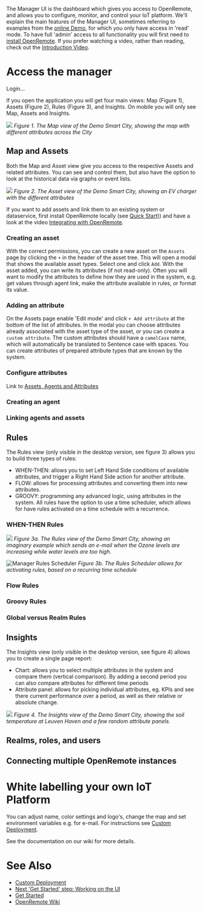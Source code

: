 The Manager UI is the dashboard which gives you access to OpenRemote, and allows you to configure, monitor, and control your IoT platform. We'll explain the main features of the Manager UI, sometimes referring to examples from the [online Demo](https://openremote.io/demo/), for which you only have access in 'read' mode. To have full 'admin' access to all functionality you will first need to [install OpenRemote](https://github.com/openremote/openremote/blob/master/README.md). If you prefer watching a video, rather than reading, check out the [Introduction Video](https://youtu.be/K28CQMKr-rQ).

# Access the manager

Login...

If you open the application you will get four main views: Map (Figure 1), Assets (Figure 2), Rules (Figure 3), and Insights. On mobile you will only see Map, Assets and Insights.

![](https://github.com/openremote/Documentation/blob/master/manuscript/figures/Smart%20City%20-%20Demo%20Map.png)
_Figure 1. The Map view of the Demo Smart City, showing the map with different attributes across the City_

## Map and Assets

Both the Map and Asset view give you access to the respective Assets and related attributes. You can see and control them, but also have the option to look at the historical data via graphs or event lists.

![](https://github.com/openremote/Documentation/blob/master/manuscript/figures/Smart%20City%20-%20Demo%20Assets.png)
_Figure 2. The Asset view of the Demo Smart City, showing an EV charger with the different attributes_

If you want to add assets and link them to an existing system or dataservice, first install OpenRemote locally (see [Quick Start)](https://github.com/openremote/openremote/blob/master/README.md)) and have a look at the video [Integrating with OpenRemote](https://youtu.be/mx9amWaItn0). 

### Creating an asset
With the correct permissions, you can create a new asset on the `Assets` page by clicking the `+` in the header of the asset tree. This will open a modal that shows the available asset types. Select one and click `Add`. With the asset added, you can write its attributes (if not read-only). Often you will want to modify the attributes to define how they are used in the system, e.g. get values through agent link, make the attribute available in rules, or format its value.

### Adding an attribute
On the Assets page enable 'Edit mode' and click `+ Add attribute` at the bottom of the list of attributes. In the modal you can choose attributes already associated with the asset type of the asset, or you can create a `custom attribute`. The custom attributes should have a `camelCase` name, which will automatically be translated to Sentence case with spaces. You can create attributes of prepared attribute types that are known by the system.

### Configure attributes

Link to [Assets, Agents and Attributes](https://github.com/openremote/openremote/wiki/User-Guide%3A-Assets%2C-Agents-and-Attributes) 

### Creating an agent

### Linking agents and assets

## Rules

The Rules view (only visible in the desktop version, see figure 3) allows you to build three types of rules:
* WHEN-THEN: allows you to set Left Hand Side conditions of available attributes, and trigger a Right Hand Side action for another attribute.
* FLOW: allows for processing attributes and converting them into new attributes. 
* GROOVY: programming any advanced logic, using attributes in the system.
All rules have the option to use a time scheduler, which allows for have rules activated on a time schedule with a recurrence.

### WHEN-THEN Rules

![](https://github.com/openremote/Documentation/blob/master/manuscript/figures/Smart%20City%20-%20Demo%20Rules.png)
_Figure 3a. The Rules view of the Demo Smart City, showing an imaginary example which sends an e-mail when the Ozone levels are increasing while water levels are too high._

![Manager Rules Scheduler](https://github.com/openremote/Documentation/blob/master/manuscript/figures/Manager%20-%20Rules%20scheduler.png)
_Figure 3b. The Rules Scheduler allows for activating rules, based on a recurring time schedule_

### Flow Rules

### Groovy Rules

### Global versus Realm Rules

## Insights

The Insights view (only visible in the desktop version, see figure 4) allows you to create a single page report:
* Chart: allows you to select multiple attributes in the system and compare them (vertical comparison). By adding a second period you can also compare attributes for different time periods
* Attribute panel: allows for picking individual attributes, eg. KPIs and see there current performance over a period, as well as their relative or absolute change. 

![](https://github.com/openremote/Documentation/blob/master/manuscript/figures/Smart%20City%20-%20Insights.png)
_Figure 4. The Insights view of the Demo Smart City, showing the soil temperature at Leuven Haven and a few random attribute panels._

## Realms, roles, and users

## Connecting multiple OpenRemote instances

# White labelling your own IoT Platform

You can adjust name, color settings and logo's, change the map and set environment variables e.g. for e-mail. For instructions see [Custom Deployment](https://github.com/openremote/openremote/wiki/User-Guide%3A-Custom-deployment).

See the documentation on our wiki for more details.

# See Also
- [Custom Deployment](https://github.com/openremote/openremote/wiki/User-Guide%3A-Custom-deployment)
- [Next 'Get Started' step: Working on the UI](Developer-Guide%3A-Working-on-the-UI)
- [Get Started](https://openremote.io/get-started-iot-platform/)
- [OpenRemote Wiki](https://github.com/openremote/openremote/wiki)